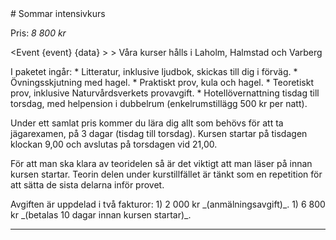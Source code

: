 <script src="../context/script.js"></script>

<div class="body">
# Sommar intensivkurs
						
Pris: _8 800 kr_

<Event {event} {data} > 
	> Våra kurser hålls i Laholm, Halmstad och Varberg
</Event>

<div class="list">
	I paketet ingår:
	* Litteratur, inklusive ljudbok, skickas till dig i förväg.
	* Övningsskjutning med hagel.
	* Praktiskt prov, kula och hagel.
	* Teoretiskt prov, inklusive Naturvårdsverkets provavgift.
	* Hotellövernattning tisdag till torsdag, med helpension i dubbelrum (enkelrumstillägg 500 kr per natt).
</div>

Under ett samlat pris kommer du lära dig allt som behövs för att ta jägarexamen, på 3 dagar (tisdag till torsdag). Kursen startar på tisdagen klockan 9,00 och avslutas på torsdagen vid 21,00.

För att man ska klara av teoridelen så är det viktigt att man läser på innan kursen startar. Teorin delen under kurstillfället är tänkt som en repetition för att sätta de sista delarna inför provet.

<div class="list">
	Avgiften är uppdelad i två fakturor:
	1) 2 000 kr _(anmälningsavgift)_.
	1) 6 800 kr _(betalas 10 dagar innan kursen startar)_.
</div>

> <Info />

<Intresse />

---

</div>

<style src="../context/context.sass"></style>
